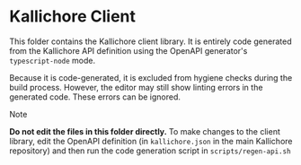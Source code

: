 # Kallichore Client

This folder contains the Kallichore client library. It is entirely code
generated from the Kallichore API definition using the OpenAPI generator's
`typescript-node` mode.

Because it is code-generated, it is excluded from hygiene checks during the
build process. However, the editor may still show linting errors in the
generated code. These errors can be ignored.

> [!NOTE]
>
> **Do not edit the files in this folder directly.** To make changes to the
> client library, edit the OpenAPI definition (in `kallichore.json` in the main
> Kallichore repository) and then run the code generation script in
> `scripts/regen-api.sh`
